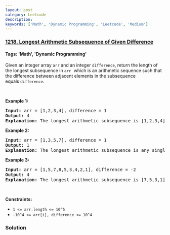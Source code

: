 ```yaml
---
layout: post
category: Leetcode
description: 
keywords: ['Math', 'Dynamic Programming', 'Leetcode', 'Medium']
---
```

### [1218. Longest Arithmetic Subsequence of Given Difference](https://leetcode.com/problems/longest-arithmetic-subsequence-of-given-difference)

#### Tags: 'Math', 'Dynamic Programming'

<div class="content__u3I1 question-content__JfgR"><div><p>Given an integer array <code>arr</code> and an integer <code><font face="monospace">difference</font></code>, return the length of the longest subsequence in <font face="monospace"><code>arr</code> </font>which is an arithmetic sequence such that the difference between adjacent elements in the subsequence equals <code>difference</code>.</p>
<p> </p>
<p><strong>Example 1:</strong></p>
<pre><strong>Input:</strong> arr = [1,2,3,4], difference = 1
<strong>Output:</strong> 4
<strong>Explanation: </strong>The longest arithmetic subsequence is [1,2,3,4].</pre>
<p><strong>Example 2:</strong></p>
<pre><strong>Input:</strong> arr = [1,3,5,7], difference = 1
<strong>Output:</strong> 1
<strong>Explanation: </strong>The longest arithmetic subsequence is any single element.
</pre>
<p><strong>Example 3:</strong></p>
<pre><strong>Input:</strong> arr = [1,5,7,8,5,3,4,2,1], difference = -2
<strong>Output:</strong> 4
<strong>Explanation: </strong>The longest arithmetic subsequence is [7,5,3,1].
</pre>
<p> </p>
<p><strong>Constraints:</strong></p>
<ul>
<li><code>1 &lt;= arr.length &lt;= 10^5</code></li>
<li><code>-10^4 &lt;= arr[i], difference &lt;= 10^4</code></li>
</ul>
</div></div>

### Solution
